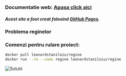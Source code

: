 ### Documentatie web: [Apasa click aici](leonardstaniloiu.github.io)
##### Acest site a fost creat folosind [GitHub Pages](https://pages.github.com/).

###  Problema reginelor

### Comenzi pentru rulare proiect:
 ```bash
docker pull leonardstaniloiu/regine
docker run --rm --name regine leonardstaniloiu/regine
```


![Solutii](https://user-images.githubusercontent.com/24358394/40299747-ef2f154a-5cef-11e8-8797-e885ee97f966.png)

